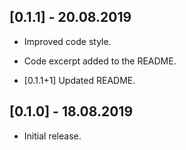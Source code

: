 ## [0.1.1] - 20.08.2019

* Improved code style.

* Code excerpt added to the README.

* [0.1.1+1] Updated README.

## [0.1.0] - 18.08.2019

* Initial release.